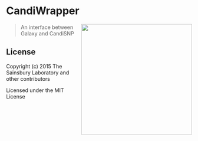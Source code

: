 # CandiWrapper


<img align="right" height="300" src="https://raw.githubusercontent.com/wookoouk/candiWrapper/master/logo.svg">

> An interface between Galaxy and CandiSNP




## License

Copyright (c) 2015 The Sainsbury Laboratory and other contributors

Licensed under the MIT License
